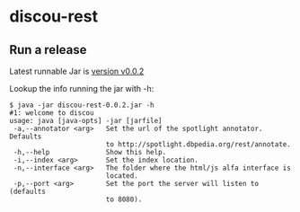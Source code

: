 # discou-rest


## Run a release

Latest runnable Jar is [version v0.0.2](https://github.com/the-open-university/discou/blob/mvn-repo/discou/discou-rest/0.0.2/discou-rest-0.0.2.jar?raw=true)

Lookup the info running the jar with -h:
```
$ java -jar discou-rest-0.0.2.jar -h
#1: welcome to discou
usage: java [java-opts] -jar [jarfile]
 -a,--annotator <arg>   Set the url of the spotlight annotator. Defaults
                        to http://spotlight.dbpedia.org/rest/annotate.
 -h,--help              Show this help.
 -i,--index <arg>       Set the index location.
 -n,--interface <arg>   The folder where the html/js alfa interface is
                        located.
 -p,--port <arg>        Set the port the server will listen to (defaults
                        to 8080).

```

